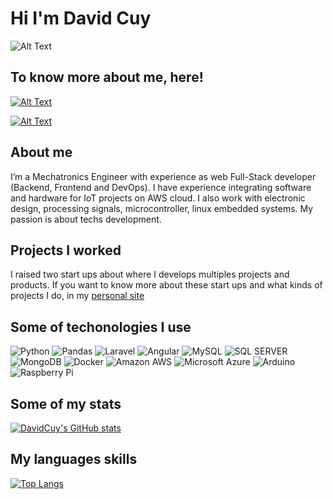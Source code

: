 # Hi I'm David Cuy

![Alt Text](docs/img/banner.gif)

## To know more about me, here!

[![Alt Text](https://img.shields.io/badge/LinkedIn-0077B5?style=for-the-badge&logo=linkedin&logoColor=white)](https://www.linkedin.com/in/david-cuy-59a3b7129/)

[![Alt Text](https://img.shields.io/badge/website-000000?style=for-the-badge&logo=About.me&logoColor=white)](https://davidcuy.github.io/)

## About me
I’m a Mechatronics Engineer with experience as web Full-Stack developer (Backend, Frontend and DevOps). I have experience integrating software and hardware for IoT projects on AWS cloud. I also work with electronic design, processing signals, microcontroller, linux embedded systems. My passion is about techs development.

## Projects I worked

I raised two start ups about where I develops multiples projects and products. If you want to know more about these start ups and what kinds of projects I do, in my [personal site](https://davidcuy.github.io/)

## Some of techonologies I use

![Python](https://img.shields.io/badge/Python-3776AB?style=for-the-badge&logo=python&logoColor=white) ![Pandas](https://img.shields.io/badge/Pandas-2C2D72?style=for-the-badge&logo=pandas&logoColor=white) ![Laravel](https://img.shields.io/badge/Laravel-FF2D20?style=for-the-badge&logo=laravel&logoColor=white) ![Angular](https://img.shields.io/badge/Angular-DD0031?style=for-the-badge&logo=angular&logoColor=white) ![MySQL](https://img.shields.io/badge/MySQL-00000F?style=for-the-badge&logo=mysql&logoColor=white) ![SQL SERVER](https://img.shields.io/badge/Microsoft%20SQL%20Server-CC2927?style=for-the-badge&logo=microsoft%20sql%20server&logoColor=white) ![MongoDB](https://img.shields.io/badge/MongoDB-4EA94B?style=for-the-badge&logo=mongodb&logoColor=white) ![Docker](https://img.shields.io/badge/Docker-2CA5E0?style=for-the-badge&logo=docker&logoColor=white) ![Amazon AWS](https://img.shields.io/badge/Amazon_AWS-FF9900?style=for-the-badge&logo=amazonaws&logoColor=white) ![Microsoft Azure](https://img.shields.io/badge/microsoft%20azure-0089D6?style=for-the-badge&logo=microsoft-azure&logoColor=white) ![Arduino](https://img.shields.io/badge/Arduino-00979D?style=for-the-badge&logo=Arduino&logoColor=white) ![Raspberry Pi](https://img.shields.io/badge/Raspberry%20Pi-A22846?style=for-the-badge&logo=Raspberry%20Pi&logoColor=white)


## Some of my stats
[![DavidCuy's GitHub stats](https://github-readme-stats.vercel.app/api?username=DavidCuy)](https://github.com/DavidCuy/resume)

## My languages skills
[![Top Langs](https://github-readme-stats.vercel.app/api/top-langs/?username=DavidCuy&theme=react)](https://github.com/anuraghazra/github-readme-stats)
